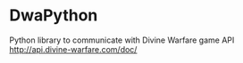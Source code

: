 DwaPython
=========

Python library to communicate with Divine Warfare game API http://api.divine-warfare.com/doc/
